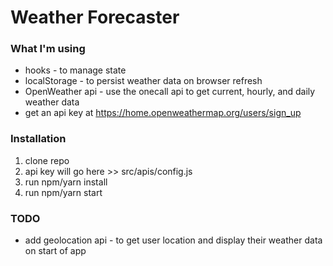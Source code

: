# Weather Forecaster

### What I'm using

- hooks - to manage state
- localStorage - to persist weather data on browser refresh
- OpenWeather api - use the onecall api to get current, hourly, and daily weather data
- get an api key at https://home.openweathermap.org/users/sign_up

### Installation

1. clone repo
2. api key will go here >> src/apis/config.js
3. run npm/yarn install
4. run npm/yarn start

### TODO

- add geolocation api - to get user location and display their weather data on start of app
